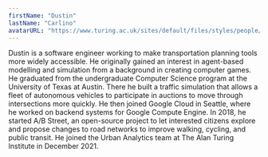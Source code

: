 ```yaml
---
firstName: "Dustin"
lastName: "Carlino"
avatarURL: "https://www.turing.ac.uk/sites/default/files/styles/people/public/2022-02/dustin.jpg?itok=VF5zKxm8"
---
```


Dustin is a software engineer working to make transportation planning tools more widely accessible. He originally gained an interest in agent-based modelling and simulation from a background in creating computer games. He graduated from the undergraduate Computer Science program at the University of Texas at Austin. There he built a traffic simulation that allows a fleet of autonomous vehicles to participate in auctions to move through intersections more quickly. He then joined Google Cloud in Seattle, where he worked on backend systems for Google Compute Engine. In 2018, he started A/B Street, an open-source project to let interested citizens explore and propose changes to road networks to improve walking, cycling, and public transit. He joined the Urban Analytics team at The Alan Turing Institute in December 2021.
